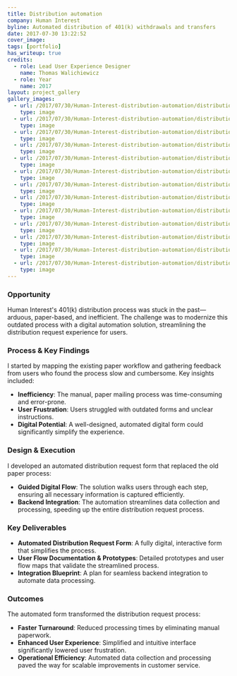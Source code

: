 ```yaml
---
title: Distribution automation
company: Human Interest
byline: Automated distribution of 401(k) withdrawals and transfers
date: 2017-07-30 13:22:52
cover_image: 
tags: [portfolio]
has_writeup: true
credits:
  - role: Lead User Experience Designer
    name: Thomas Walichiewicz
  - role: Year
    name: 2017
layout: project_gallery
gallery_images:
  - url: /2017/07/30/Human-Interest-distribution-automation/distribution_000.png
    type: image
  - url: /2017/07/30/Human-Interest-distribution-automation/distribution_001.png
    type: image
  - url: /2017/07/30/Human-Interest-distribution-automation/distribution_100.png
    type: image
  - url: /2017/07/30/Human-Interest-distribution-automation/distribution_101.png
    type: image
  - url: /2017/07/30/Human-Interest-distribution-automation/distribution_200.png
    type: image
  - url: /2017/07/30/Human-Interest-distribution-automation/distribution_300.png
    type: image
  - url: /2017/07/30/Human-Interest-distribution-automation/distribution_400.png
    type: image
  - url: /2017/07/30/Human-Interest-distribution-automation/distribution_500.png
    type: image
  - url: /2017/07/30/Human-Interest-distribution-automation/distribution_600.png
    type: image
  - url: /2017/07/30/Human-Interest-distribution-automation/distribution_700.png
    type: image
  - url: /2017/07/30/Human-Interest-distribution-automation/distribution_800.png
    type: image
  - url: /2017/07/30/Human-Interest-distribution-automation/distribution_900.png
    type: image
  - url: /2017/07/30/Human-Interest-distribution-automation/distribution_1000.png
    type: image
--- 
```


### Opportunity

Human Interest's 401(k) distribution process was stuck in the past—arduous, paper-based, and inefficient. The challenge was to modernize this outdated process with a digital automation solution, streamlining the distribution request experience for users.

### Process & Key Findings

I started by mapping the existing paper workflow and gathering feedback from users who found the process slow and cumbersome. Key insights included:

- **Inefficiency**: The manual, paper mailing process was time-consuming and error-prone.
- **User Frustration**: Users struggled with outdated forms and unclear instructions.
- **Digital Potential**: A well-designed, automated digital form could significantly simplify the experience.

### Design & Execution

I developed an automated distribution request form that replaced the old paper process:

- **Guided Digital Flow**: The solution walks users through each step, ensuring all necessary information is captured efficiently.
- **Backend Integration**: The automation streamlines data collection and processing, speeding up the entire distribution request process.

### Key Deliverables

- **Automated Distribution Request Form**: A fully digital, interactive form that simplifies the process.
- **User Flow Documentation & Prototypes**: Detailed prototypes and user flow maps that validate the streamlined process.
- **Integration Blueprint**: A plan for seamless backend integration to automate data processing.

### Outcomes

The automated form transformed the distribution request process:

- **Faster Turnaround**: Reduced processing times by eliminating manual paperwork.
- **Enhanced User Experience**: Simplified and intuitive interface significantly lowered user frustration.
- **Operational Efficiency**: Automated data collection and processing paved the way for scalable improvements in customer service.
